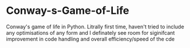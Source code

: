 # Conway-s-Game-of-Life

Conway's game of life in Python. Litrally first time, haven't tried to include any optimisations of any form and I definately see room for siginifcant improvement in code handling and overall efficiency/speed of the cde
